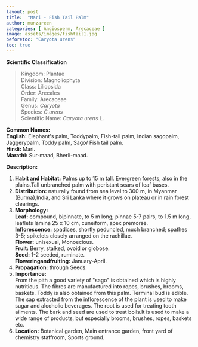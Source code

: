 ```yaml
---
layout: post
title:  "Mari - Fish Tail Palm"
author: munzareen
categories: [ Angiosperm, Arecaceae ]
image: assets/images/fishtail1.jpg
beforetoc: "Caryota urens"
toc: true
---
```


**Scientific Classification**  
>Kingdom:			Plantae  
>Division:			Magnoliophyta  
>Class:				Liliopsida  
>Order:				Arecales  
>Family:			Arecaceae  
>Genus:				*Caryota*  
>Species:			*C.urens*  
>Scientific Name:	*Caryota urens* L.  

**Common Names:**  
**English:**		Elephant's palm, Toddypalm, Fish-tail palm, Indian sagopalm, Jaggerypalm, Toddy palm, Sago/ Fish tail palm.  
**Hindi:**			Mari.  
**Marathi:**		Sur-maad, Bherli-maad.  

**Description:**  
1. **Habit and Habitat:** Palms up to 15 m tall. Evergreen forests, also in the plains.Tall unbranched palm with peristant scars of leaf bases.  
2. **Distribution:** naturally found from sea level to 300 m, in Myanmar (Burma),India, and Sri Lanka where it grows on plateau or in rain forest clearings.  
3. **Morphology:**  
**Leaf:** compound, bipinnate, to 5 m long; pinnae 5-7 pairs, to 1.5 m long, leaflets lamina 25 x 10 cm, cuneiform, apex premorse.  
**Inflorescence:** spadices, shortly peduncled, much branched; spathes 3-5; spikelets closely arranged on the rachillae.  
**Flower:** unisexual, Monoecious.  
**Fruit:** Berry, stalked, ovoid or globose.  
**Seed:** 1-2 seeded, ruminate.  
**Floweringandfruiting:** January-April.  
4. **Propagation:** through Seeds.  
5. **Importance:**  
From the pith a good variety of "sago" is obtained which is highly nutritious. The fibres are manufactured into ropes, brushes, brooms, baskets. Toddy is also obtained from this palm. Terminal bud is edible. The sap extracted from the inflorescence of the plant is used to make sugar and alcoholic beverages. The root is used for treating tooth ailments. The bark and seed are used to treat boils.It is used to make a wide range of products, but especially brooms, brushes, ropes, baskets etc.  
6. **Location:** Botanical garden, Main entrance garden, front yard of chemistry staffroom, Sports ground.  
